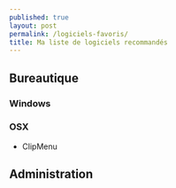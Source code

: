 ```yaml
---
published: true
layout: post
permalink: /logiciels-favoris/
title: Ma liste de logiciels recommandés
---
```

## Bureautique

### Windows

### OSX

- ClipMenu

## Administration 
